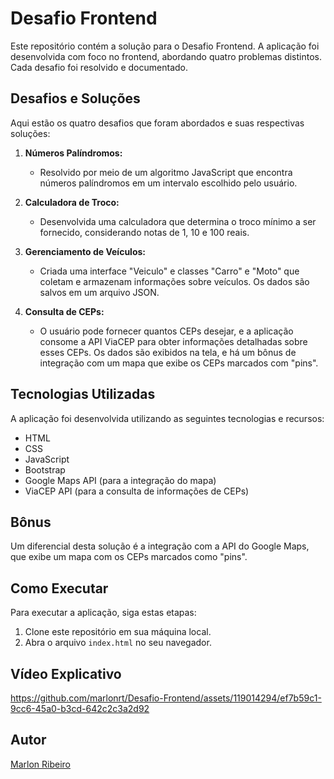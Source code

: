 # Desafio Frontend

Este repositório contém a solução para o Desafio Frontend. A aplicação foi desenvolvida com foco no frontend, abordando quatro problemas distintos. Cada desafio foi resolvido e documentado.

## Desafios e Soluções

Aqui estão os quatro desafios que foram abordados e suas respectivas soluções:

1. **Números Palíndromos:**
   - Resolvido por meio de um algoritmo JavaScript que encontra números palíndromos em um intervalo escolhido pelo usuário.

2. **Calculadora de Troco:**
   - Desenvolvida uma calculadora que determina o troco mínimo a ser fornecido, considerando notas de 1, 10 e 100 reais.

3. **Gerenciamento de Veículos:**
   - Criada uma interface "Veiculo" e classes "Carro" e "Moto" que coletam e armazenam informações sobre veículos. Os dados são salvos em um arquivo JSON.

4. **Consulta de CEPs:**
   - O usuário pode fornecer quantos CEPs desejar, e a aplicação consome a API ViaCEP para obter informações detalhadas sobre esses CEPs. Os dados são exibidos na tela, e há um bônus de integração com um mapa que exibe os CEPs marcados com "pins".

## Tecnologias Utilizadas

A aplicação foi desenvolvida utilizando as seguintes tecnologias e recursos:

- HTML
- CSS
- JavaScript
- Bootstrap
- Google Maps API (para a integração do mapa)
- ViaCEP API (para a consulta de informações de CEPs)

## Bônus

Um diferencial desta solução é a integração com a API do Google Maps, que exibe um mapa com os CEPs marcados como "pins".

## Como Executar

Para executar a aplicação, siga estas etapas:

1. Clone este repositório em sua máquina local.
2. Abra o arquivo `index.html` no seu navegador.

## Vídeo Explicativo



https://github.com/marlonrt/Desafio-Frontend/assets/119014294/ef7b59c1-9cc6-45a0-b3cd-642c2c3a2d92




## Autor

[Marlon Ribeiro](https://www.linkedin.com/in/marlonrt/)



